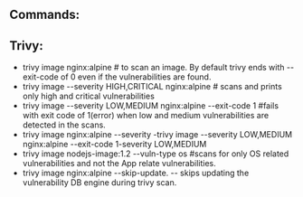## Commands:
## Trivy:
- trivy image nginx:alpine # to scan an image. By default trivy ends with --exit-code of 0 even if the vulnerabilities are found.
- trivy image --severity HIGH,CRITICAL nginx:alpine # scans and prints only high and critical vulnerabilities
- trivy image --severity LOW,MEDIUM nginx:alpine --exit-code 1 #fails with exit code of 1(error) when low and medium vulnerabilities are detected in the scans.
- trivy image nginx:alpine --severity -trivy image --severity LOW,MEDIUM nginx:alpine --exit-code 1-severity LOW,MEDIUM
- trivy image nodejs-image:1.2 --vuln-type os #scans for only OS related vulnerabilities and not the App relate vulnerabilities.
- trivy image nginx:alpine --skip-update. -- skips updating the vulnerability DB engine during trivy scan.
